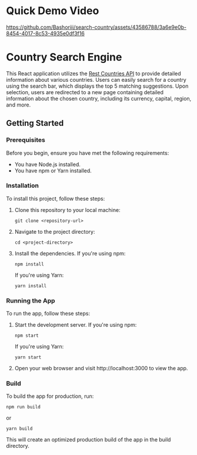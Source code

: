 # Quick Demo Video

https://github.com/Bashoriii/search-country/assets/43586788/3a6e9e0b-8454-4017-8c53-4935e0df3f16

# Country Search Engine
This React application utilizes the [Rest Countries API](https://restcountries.com/) to provide detailed information about various countries. Users can easily search for a country using the search bar, which displays the top 5 matching suggestions. Upon selection, users are redirected to a new page containing detailed information about the chosen country, including its currency, capital, region, and more.

## Getting Started
### Prerequisites
Before you begin, ensure you have met the following requirements:
- You have Node.js installed.
- You have npm or Yarn installed.
  
### Installation
To install this project, follow these steps:
1. Clone this repository to your local machine:
   ```
   git clone <repository-url>
   ```
2. Navigate to the project directory:
   ```
   cd <project-directory>
   ```
3. Install the dependencies. If you're using npm:
   ```
   npm install
   ```
   If you're using Yarn:
   ```
   yarn install
   ```

### Running the App
To run the app, follow these steps:
1. Start the development server. If you're using npm:
   ```
   npm start
   ```
   If you're using Yarn:
   ```
   yarn start
   ```
2. Open your web browser and visit http://localhost:3000 to view the app.

### Build
To build the app for production, run:
```
npm run build
```
or
```
yarn build
```
This will create an optimized production build of the app in the build directory.


